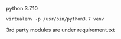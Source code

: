 

python 3.7.10

```
virtualenv -p /usr/bin/python3.7 venv
```

3rd party modules are under requirement.txt
